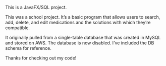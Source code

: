 This is a JavaFX/SQL project.

This was a school project. It’s a basic program that allows users to search, add, delete, and edit medications and the solutions with which they’re compatible.

It originally pulled from a single-table database that was created in MySQL and stored on AWS. The database is now disabled. I’ve included the DB schema for reference.

Thanks for checking out my code! 
